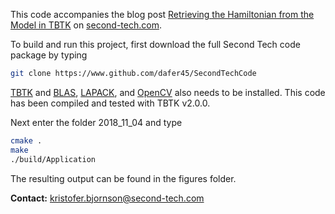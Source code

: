 This code accompanies the blog post [Retrieving the Hamiltonian from the Model in TBTK](http://second-tech.com/wordpress/index.php/2018/11/04/retrieving-the-hamiltonian-from-the-model-in-tbtk/) on [second-tech.com](http://www.second-tech.com/wordpress).

To build and run this project, first download the full Second Tech code package by typing
```bash
git clone https://www.github.com/dafer45/SecondTechCode
```
[TBTK](https://github.com/dafer45/TBTK) and [BLAS](http://www.netlib.org/blas/), [LAPACK](http://www.netlib.org/lapack/), and [OpenCV](https://opencv.org/) also needs to be installed. This code has been compiled and tested with TBTK v2.0.0.

Next enter the folder 2018_11_04 and type
```bash
cmake .
make
./build/Application
```

The resulting output can be found in the figures folder.

<b>Contact:</b> kristofer.bjornson@second-tech.com
